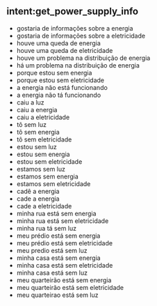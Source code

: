 ## intent:get_power_supply_info
- gostaria de informações sobre a energia
- gostaria de informações sobre a eletricidade
- houve uma queda de energia
- houve uma queda de eletricidade
- houve um problema na distribuição de energia
- há um problema na distribuição de energia
- porque estou sem energia
- porque estou sem eletricidade
- a energia não está funcionando
- a energia não tá funcionando
- caiu a luz
- caiu a energia
- caiu a eletricidade
- tô sem luz
- tô sem energia
- tô sem eletricidade
- estou sem luz
- estou sem energia
- estou sem eletricidade
- estamos sem luz
- estamos sem energia
- estamos sem eletricidade
- cadê a energia
- cade a energia
- cade a eletricidade
- minha rua está sem energia
- minha rua está sem eletricidade
- minha rua tá sem luz
- meu prédio está sem energia
- meu prédio está sem eletricidade
- meu predio está sem luz
- minha casa está sem energia
- minha casa está sem eletricidade
- minha casa está sem luz
- meu quarteirão está sem energia
- meu quarteirão está sem eletricidade
- meu quarteirao está sem luz